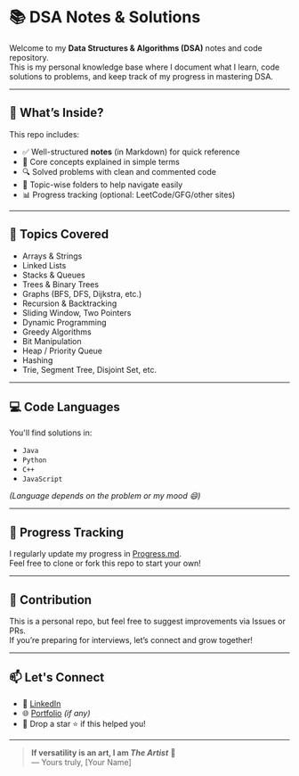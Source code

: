 # 📚 DSA Notes & Solutions

Welcome to my **Data Structures & Algorithms (DSA)** notes and code repository.  
This is my personal knowledge base where I document what I learn, code solutions to problems, and keep track of my progress in mastering DSA.

---

## 📌 What’s Inside?

This repo includes:

- ✅ Well-structured **notes** (in Markdown) for quick reference
- 🧠 Core concepts explained in simple terms
- 🔍 Solved problems with clean and commented code
- 🚀 Topic-wise folders to help navigate easily
- 📊 Progress tracking (optional: LeetCode/GFG/other sites)


---

## 📖 Topics Covered

- Arrays & Strings
- Linked Lists
- Stacks & Queues
- Trees & Binary Trees
- Graphs (BFS, DFS, Dijkstra, etc.)
- Recursion & Backtracking
- Sliding Window, Two Pointers
- Dynamic Programming
- Greedy Algorithms
- Bit Manipulation
- Heap / Priority Queue
- Hashing
- Trie, Segment Tree, Disjoint Set, etc.

---

## 💻 Code Languages

You'll find solutions in:
- `Java`
- `Python`
- `C++`
- `JavaScript`

*(Language depends on the problem or my mood 😄)*

---

## 🚧 Progress Tracking

I regularly update my progress in [Progress.md](./Progress.md).  
Feel free to clone or fork this repo to start your own!

---

## 🙌 Contribution

This is a personal repo, but feel free to suggest improvements via Issues or PRs.  
If you’re preparing for interviews, let’s connect and grow together!

---

## 📫 Let's Connect

- 💼 [LinkedIn](https://www.linkedin.com/in/your-profile)
- 🌐 [Portfolio](https://your-portfolio.com) *(if any)*
- 💌 Drop a star ⭐ if this helped you!

---

> **If versatility is an art, I am _The Artist_** 🎨  
> ― Yours truly, [Your Name]
